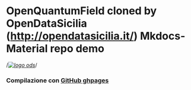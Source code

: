# OpenQuantumField cloned by OpenDataSicilia (http://opendatasicilia.it/) Mkdocs-Material repo demo

/*[![logo ods](docs/img/logo.png)](http://opendatasicilia.it/)*/

### Compilazione con [GitHub ghpages](https://squidfunk.github.io/mkdocs-material/publishing-your-site/#with-github-actions)
